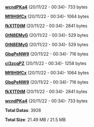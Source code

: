 [**wcndPKa4**](/data/wcndPKa4.txt) (20/11/22 - 00:34)- 733 bytes

[**Mf9H9fCx**](/data/Mf9H9fCx.txt) (20/11/22 - 00:34)- 1064 bytes

[**fkX1T0tM**](/data/fkX1T0tM.txt) (20/11/22 - 00:34)- 2841 bytes

[**GtN8EMyG**](/data/GtN8EMyG.txt) (20/11/22 - 00:34)- 529 bytes

[**GtN8EMyG**](/data/GtN8EMyG.txt) (20/11/22 - 00:34)- 529 bytes

[**GbqPeNW9**](/data/GbqPeNW9.txt) (20/11/22 - 00:34)- 716 bytes

[**ci3zcqPZ**](/data/ci3zcqPZ.txt) (20/11/22 - 00:34)- 1258 bytes

[**Mf9H9fCx**](/data/Mf9H9fCx.txt) (20/11/22 - 00:34)- 1064 bytes

[**GbqPeNW9**](/data/GbqPeNW9.txt) (20/11/22 - 00:34)- 716 bytes

[**fkX1T0tM**](/data/fkX1T0tM.txt) (20/11/22 - 00:34)- 2841 bytes

[**wcndPKa4**](/data/wcndPKa4.txt) (20/11/22 - 00:34)- 733 bytes

**Total Datas**: 3928

**Total Size**: 21.49 MB / 21.5 MB